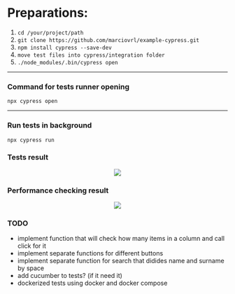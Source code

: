 # Preparations: 

1. ```cd /your/project/path```
2. ```git clone https://github.com/marciovrl/example-cypress.git```
2. ```npm install cypress --save-dev```
3. ```move test files into cypress/integration folder ```
4. ```./node_modules/.bin/cypress open```

___

### Command for tests runner opening

`npx cypress open`

---

### Run tests in background

`npx cypress run`

### Tests result
<p align="center">
  <img src="https://funkyimg.com/i/2TyAs.png"/>
</p>

### Performance checking result

<p align="center">
  <img src="https://funkyimg.com/i/2TxXq.png"/>
</p>

### TODO 
- implement function that will check how many items in a column and call click for it
- implement separate functions for different buttons
- implement separate function for search that didides name and surname by space
- add cucumber to tests? (if it need it) 
- dockerized tests using docker and docker compose
